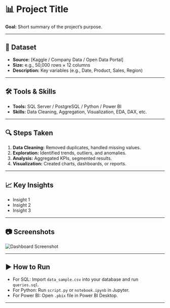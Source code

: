 # 📊 Project Title

**Goal:** Short summary of the project’s purpose.

---

## 📂 Dataset
- **Source:** [Kaggle / Company Data / Open Data Portal]
- **Size:** e.g., 50,000 rows × 12 columns
- **Description:** Key variables (e.g., Date, Product, Sales, Region)

---

## 🛠 Tools & Skills
- **Tools:** SQL Server / PostgreSQL / Python / Power BI
- **Skills:** Data Cleaning, Aggregation, Visualization, EDA, DAX, etc.

---

## 🔍 Steps Taken
1. **Data Cleaning:** Removed duplicates, handled missing values.
2. **Exploration:** Identified trends, outliers, and anomalies.
3. **Analysis:** Aggregated KPIs, segmented results.
4. **Visualization:** Created charts, dashboards, or reports.

---

## 📈 Key Insights
- Insight 1
- Insight 2
- Insight 3

---

## 📷 Screenshots
![Dashboard Screenshot](dashboard_screenshot.png)

---

## ▶ How to Run
- For SQL: Import `data_sample.csv` into your database and run `queries.sql`.
- For Python: Run `script.py` or `notebook.ipynb` in Jupyter.
- For Power BI: Open `.pbix` file in Power BI Desktop.

---
